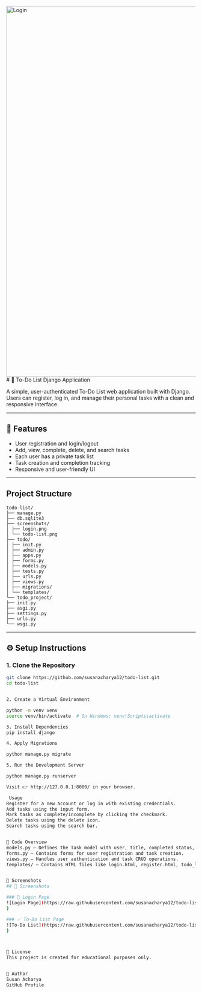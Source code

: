 <img width="1512" height="982" alt="Login" src="https://github.com/user-attachments/assets/777991c2-6679-46f3-a8ca-f753decb4968" /># 📝 To-Do List Django Application

A simple, user-authenticated To-Do List web application built with Django. Users can register, log in, and manage their personal tasks with a clean and responsive interface.

---

## 🚀 Features

-  User registration and login/logout
-  Add, view, complete, delete, and search tasks
-  Each user has a private task list
-  Task creation and completion tracking
-  Responsive and user-friendly UI

---
##  Project Structure
```
todo-list/
├── manage.py
├── db.sqlite3
├── screenshots/
│ ├── login.png
│ └── todo-list.png
├── todo/
│ ├── init.py
│ ├── admin.py
│ ├── apps.py
│ ├── forms.py
│ ├── models.py
│ ├── tests.py
│ ├── urls.py
│ ├── views.py
│ ├── migrations/
│ └── templates/
└── todo_project/
├── init.py
├── asgi.py
├── settings.py
├── urls.py
└── wsgi.py
```





---

## ⚙️ Setup Instructions

### 1. Clone the Repository

```bash
git clone https://github.com/susanacharya12/todo-list.git
cd todo-list


2. Create a Virtual Environment

python -m venv venv
source venv/bin/activate  # On Windows: venv\Scripts\activate

3. Install Dependencies
pip install django

4. Apply Migrations

python manage.py migrate

5. Run the Development Server

python manage.py runserver

Visit 👉 http://127.0.0.1:8000/ in your browser.

 Usage
Register for a new account or log in with existing credentials.
Add tasks using the input form.
Mark tasks as complete/incomplete by clicking the checkmark.
Delete tasks using the delete icon.
Search tasks using the search bar.


🧾 Code Overview
models.py – Defines the Task model with user, title, completed status, and creation date.
forms.py – Contains forms for user registration and task creation.
views.py – Handles user authentication and task CRUD operations.
templates/ – Contains HTML files like login.html, register.html, todo_list.html, etc.


📸 Screenshots
## 📸 Screenshots

### 🔐 Login Page
![Login Page](https://raw.githubusercontent.com/susanacharya12/todo-list/main/screenshots/<img width="1512" height="982" alt="Login" src="https://github.com/user-attachments/assets/b4dcf88e-9041-4220-a542-998bec293980" />
)

### ✅ To-Do List Page
![To-Do List](https://raw.githubusercontent.com/susanacharya12/todo-list/main/screenshots/<img width="1512" height="982" alt="ToDO" src="https://github.com/user-attachments/assets/53f823cd-b3fd-4a59-896c-b971eea523e0" />
)



📜 License
This project is created for educational purposes only.


👤 Author
Susan Acharya
GitHub Profile

